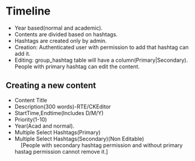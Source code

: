 Timeline
========
  * Year based(normal and academic).
  * Contents are divided based on hashtags.
  * Hashtags are created only by admin.
  * Creation: Authenticated user with permission to add that hashtag can add it.
  * Editing: group_hashtag table will have a column(Primary|Secondary). People with primary hashtag can edit the content.

## Creating a new content
  * Content Title
  * Description(300 words)-RTE/CKEditor
  * StartTime,Endtime(Includes D/M/Y)
  * Priority(1-10)
  * Year(Acad and normal).
  * Multiple Select Hashtags(Primary)
  * Multiple Select Hashtags(Secondary)(Non Editable)<br/>
     &nbsp;&nbsp;&nbsp; [People with secondary hashtag permission and without primary hastag permission cannot remove it.]

